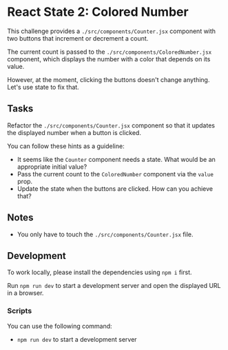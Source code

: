 # React State 2: Colored Number

This challenge provides a `./src/components/Counter.jsx` component with two buttons that increment or decrement a count.

The current count is passed to the `./src/components/ColoredNumber.jsx` component, which displays the number with a color that depends on its value.

However, at the moment, clicking the buttons doesn't change anything. Let's use state to fix that.

## Tasks

Refactor the `./src/components/Counter.jsx` component so that it updates the displayed number when a button is clicked.

You can follow these hints as a guideline:

- It seems like the `Counter` component needs a state. What would be an appropriate initial value?
- Pass the current count to the `ColoredNumber` component via the `value` prop.
- Update the state when the buttons are clicked. How can you achieve that?

## Notes

- You only have to touch the `./src/components/Counter.jsx` file.

## Development

To work locally, please install the dependencies using `npm i` first.

Run `npm run dev` to start a development server and open the displayed URL in a browser.

### Scripts

You can use the following command:

- `npm run dev` to start a development server
